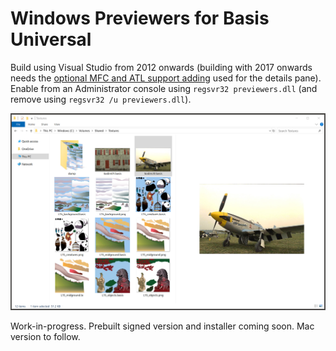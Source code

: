 # Windows Previewers for Basis Universal

Build using Visual Studio from 2012 onwards (building with 2017 onwards needs the [optional MFC and ATL support adding](https://developercommunity.visualstudio.com/comments/11241/view.html) used for the details pane). Enable from an Administrator console using `regsvr32 previewers.dll` (and remove using `regsvr32 /u previewers.dll`).

![Icon and preview pane](preview.png)

Work-in-progress. Prebuilt signed version and installer coming soon. Mac version to follow.
